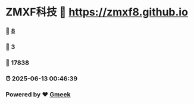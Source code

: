 # ZMXF科技 :link: https://zmxf8.github.io 
### :page_facing_up: [8](https://zmxf8.github.io/tag.html) 
### :speech_balloon: 3 
### :hibiscus: 17838 
### :alarm_clock: 2025-06-13 00:46:39 
### Powered by :heart: [Gmeek](https://github.com/Meekdai/Gmeek)
